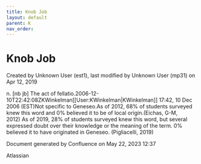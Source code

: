 ```yaml
---
title: Knob Job
layout: default
parent: K
nav_order:
---
```


# Knob Job

Created by  Unknown User (est1), last modified by  Unknown User (mp31) on Apr 12, 2019

n. [nb jb] The act of fellatio.2006-12-10T22:42:08ZKWinkelman[[User:KWinkelman|KWinkelman]] 17:42, 10 Dec 2006 (EST)Not specific to Geneseo.As of 2012, 68% of students surveyed knew this word and 0% believed it to be of local origin.(Eichas, G-M, 2012) As of 2019, 28% of students surveyed knew this word, but several expressed doubt over their knowledge or the meaning of the term. 0% believed it to have originated in Geneseo. (Pigliacelli, 2019)

Document generated by Confluence on May 22, 2023 12:37

Atlassian
